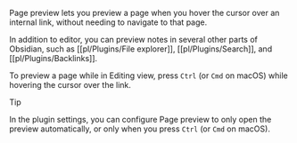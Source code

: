 Page preview lets you preview a page when you hover the cursor over an internal link, without needing to navigate to that page.

In addition to editor, you can preview notes in several other parts of Obsidian, such as [[pl/Plugins/File explorer]], [[pl/Plugins/Search]], and [[pl/Plugins/Backlinks]].

To preview a page while in Editing view, press `Ctrl` (or `Cmd` on macOS) while hovering the cursor over the link.

> [!tip]
> In the plugin settings, you can configure Page preview to only open the preview automatically, or only when you press `Ctrl` (or `Cmd` on macOS).

